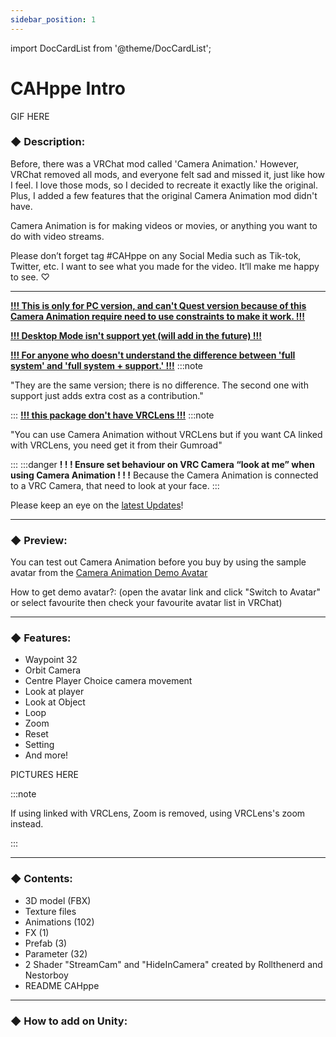 ```yaml
---
sidebar_position: 1
---
```

import DocCardList from '@theme/DocCardList';

# CAHppe Intro

GIF HERE 

### ◆ Description:

Before, there was a VRChat mod called 'Camera Animation.' However, VRChat removed all mods, and everyone felt sad and missed it, just like how I feel. I love those mods, so I decided to recreate it exactly like the original. Plus, I added a few features that the original Camera Animation mod didn't have.

Camera Animation is for making videos or movies, or anything you want to do with video streams.

Please don’t forget tag #CAHppe on any Social Media such as Tik-tok, Twitter, etc. I want to see what you made for the video. It’ll make me happy to see. ♡

___

<ins>**!!! This is only for PC version, and can't Quest version because of this Camera Animation require need to use constraints to make it work. !!!**</ins>
<p></p>

<ins>**!!! Desktop Mode isn't support yet (will add in the future) !!!**</ins>
<p></p>

<ins>**!!! For anyone who doesn't understand the difference between 'full system' and 'full system + support.' !!!**</ins>
:::note

"They are the same version; there is no difference. The second one with support just adds extra cost as a contribution."

:::
<ins>**!!! this package don't have VRCLens !!!**</ins>
:::note

"You can use Camera Animation without VRCLens but if you want CA linked with VRCLens, you need get it from their Gumroad"

:::
:::danger
**! ! ! Ensure set behaviour on VRC Camera “look at me” when using Camera Animation ! ! !**
Because the Camera Animation is connected to a VRC Camera, that need to look at your face.
:::

Please keep an eye on the [latest Updates](../updates)!

___

### ◆ Preview:

You can test out Camera Animation before you buy by using the sample avatar from the [Camera Animation Demo Avatar](https://vrchat.com/home/avatar/avtr_89e2b4e1-7a6a-4dbc-9c06-dfef99ec0472)

How to get demo avatar?: (open the avatar link and click "Switch to Avatar" or select favourite then check your favourite avatar list in VRChat)

___

### ◆ Features:

- Waypoint 32
- Orbit Camera
- Centre Player Choice camera movement
- Look at player
- Look at Object
- Loop
- Zoom
- Reset
- Setting
- And more!

PICTURES HERE

:::note

If using linked with VRCLens, Zoom is removed, using VRCLens's zoom instead.

:::

___

### ◆ Contents:

- 3D model (FBX)
- Texture files
- Animations (102)
- FX (1)
- Prefab (3)
- Parameter (32)
- 2 Shader "StreamCam" and "HideInCamera" created by Rollthenerd and Nestorboy
- README CAHppe

___

### ◆ How to add on Unity:

